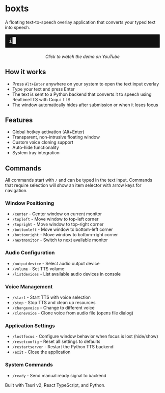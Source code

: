 # boxts

A floating text-to-speech overlay application that converts your typed text into speech.

<div align="center">
  <a href="https://youtu.be/xsLEC4dBKMQ?si=opn0xcDNw_dGeHoQ" target="_blank">
    <img src="public/assets/boxts.gif" 
         alt="boxts Demo Video">
  </a>
  <br><br>
  <em>Click to watch the demo on YouTube</em>
</div>

## How it works

- Press `Alt+Enter` anywhere on your system to open the text input overlay
- Type your text and press Enter
- The text is sent to a Python backend that converts it to speech using RealtimeTTS with Coqui TTS
- The window automatically hides after submission or when it loses focus

## Features

- Global hotkey activation (Alt+Enter)
- Transparent, non-intrusive floating window
- Custom voice cloning support
- Auto-hide functionality
- System tray integration

## Commands

All commands start with `/` and can be typed in the text input. Commands that require selection will show an item selector with arrow keys for navigation.

### Window Positioning

- `/center` - Center window on current monitor
- `/topleft` - Move window to top-left corner
- `/topright` - Move window to top-right corner
- `/bottomleft` - Move window to bottom-left corner
- `/bottomright` - Move window to bottom-right corner
- `/nextmonitor` - Switch to next available monitor

### Audio Configuration

- `/outputdevice` - Select audio output device
- `/volume` - Set TTS volume
- `/listdevices` - List available audio devices in console

### Voice Management

- `/start` - Start TTS with voice selection
- `/stop` - Stop TTS and clean up resources
- `/changevoice` - Change to different voice
- `/clonevoice` - Clone voice from audio file (opens file dialog)

### Application Settings

- `/lostfocus` - Configure window behavior when focus is lost (hide/show)
- `/resetconfig` - Reset all settings to defaults
- `/restartserver` - Restart the Python TTS backend
- `/exit` - Close the application

### System Commands

- `/ready` - Send manual ready signal to backend

Built with Tauri v2, React TypeScript, and Python.
